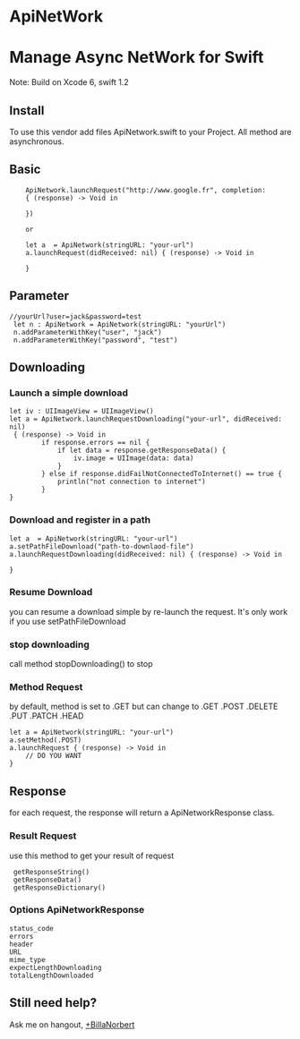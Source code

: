ApiNetWork
==========

# Manage Async NetWork for Swift
Note: Build on Xcode 6, swift 1.2

## Install

To use this vendor add files ApiNetwork.swift  to your Project.
All method are asynchronous.

## Basic
     
        ApiNetwork.launchRequest("http://www.google.fr", completion:
        { (response) -> Void in
            
        })
        
        or 
        
        let a  = ApiNetwork(stringURL: "your-url")
        a.launchRequest(didReceived: nil) { (response) -> Void in
            
        }

## Parameter
    
    //yourUrl?user=jack&password=test
     let n : ApiNetwork = ApiNetwork(stringURL: "yourUrl")
     n.addParameterWithKey("user", "jack")
     n.addParameterWithKey("password", "test")

## Downloading

### Launch a simple download

    let iv : UIImageView = UIImageView() 
    let a = ApiNetwork.launchRequestDownloading("your-url", didReceived: nil)
     { (response) -> Void in
            if response.errors == nil {
                if let data = response.getResponseData() {
                    iv.image = UIImage(data: data)
                }
            } else if response.didFailNotConnectedToInternet() == true {
                println("not connection to internet")
            }
    }

### Download and register in a path

    let a  = ApiNetwork(stringURL: "your-url")
    a.setPathFileDownload("path-to-downlaod-file")
    a.launchRequestDownloading(didReceived: nil) { (response) -> Void in
            
    }

### Resume Download

you can resume a download simple by re-launch the request. It's only work if you use setPathFileDownload 

### stop downloading

call method stopDownloading() to stop


### Method Request
  by default, method is set to .GET but can change to .GET .POST .DELETE .PUT .PATCH .HEAD

    let a = ApiNetwork(stringURL: "your-url")
    a.setMethod(.POST)
    a.launchRequest { (response) -> Void in
        // DO YOU WANT            
    }


## Response 
for each request, the response will return a ApiNetworkResponse class. 

### Result Request

use this method to get your result of request

     getResponseString() 
     getResponseData() 
     getResponseDictionary() 


### Options ApiNetworkResponse

    status_code
    errors                    
    header                    
    URL                       
    mime_type                 
    expectLengthDownloading   
    totalLengthDownloaded     



## Still need help?

Ask me on hangout, [+BillaNorbert](https://plus.google.com/+BillaNorbert/)

